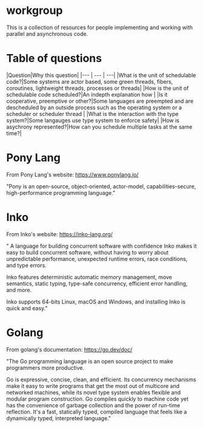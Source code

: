 # workgroup
This is a collection of resources for people implementing and working with parallel and asynchronous code.

# Table of questions

|Question|Why this question|
|--- | --- | ---|
|What is the unit of schedulable code?|Some systems are actor based, some green threads, fibers, coroutines, lightweight threads, processes or threads|
|How is the unit of schedulable code scheduled?|An indepth explanation how |
|Is it cooperative, preemptive or other?|Some languages are preempted and are descheduled by an outside process such as the operating system or a scheduler or scheduler thread |
|What is the interaction with the type system?|Some langauges use type system to enforce safety|
|How is asychrony represented?|How can you schedule multiple tasks at the same time?|

# Pony Lang

From Pony Lang's website: https://www.ponylang.io/

"Pony is an open-source, object-oriented, actor-model, capabilities-secure, high-performance programming language."

# Inko

From Inko's website: https://inko-lang.org/


"
A language for building concurrent software with confidence
Inko makes it easy to build concurrent software, without having to worry about unpredictable performance, unexpected runtime errors, race conditions, and type errors.

Inko features deterministic automatic memory management, move semantics, static typing, type-safe concurrency, efficient error handling, and more.

Inko supports 64-bits Linux, macOS and Windows, and installing Inko is quick and easy."

# Golang

From golang's documentation: https://go.dev/doc/

"The Go programming language is an open source project to make programmers more productive.

Go is expressive, concise, clean, and efficient. Its concurrency mechanisms make it easy to write programs that get the most out of multicore and networked machines, while its novel type system enables flexible and modular program construction. Go compiles quickly to machine code yet has the convenience of garbage collection and the power of run-time reflection. It's a fast, statically typed, compiled language that feels like a dynamically typed, interpreted language."
